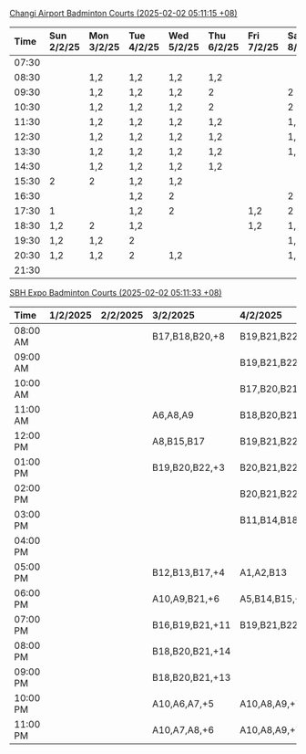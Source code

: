 [Changi Airport Badminton Courts (2025-02-02 05:11:15 +08)](https://www.carc.org.sg/FacilityBooking.aspx)

| Time   | Sun 2/2/25   | Mon 3/2/25   | Tue 4/2/25   | Wed 5/2/25   | Thu 6/2/25   | Fri 7/2/25   | Sat 8/2/25   |
|:-------|:-------------|:-------------|:-------------|:-------------|:-------------|:-------------|:-------------|
| 07:30  |              |              |              |              |              |              |              |
| 08:30  |              | 1,2          | 1,2          | 1,2          | 1,2          |              |              |
| 09:30  |              | 1,2          | 1,2          | 1,2          | 2            |              | 2            |
| 10:30  |              | 1,2          | 1,2          | 1,2          | 2            |              | 2            |
| 11:30  |              | 1,2          | 1,2          | 1,2          | 1,2          |              | 1,2          |
| 12:30  |              | 1,2          | 1,2          | 1,2          | 1,2          |              | 1,2          |
| 13:30  |              | 1,2          | 1,2          | 1,2          | 1,2          |              | 1,2          |
| 14:30  |              | 1,2          | 1,2          | 1,2          | 1,2          |              |              |
| 15:30  | 2            | 2            | 1,2          | 1,2          |              |              |              |
| 16:30  |              |              | 1,2          | 2            |              |              | 2            |
| 17:30  | 1            |              | 1,2          | 2            |              | 1,2          | 2            |
| 18:30  | 1,2          | 2            | 1,2          |              |              | 1,2          | 1,2          |
| 19:30  | 1,2          | 1,2          | 2            |              |              |              | 1,2          |
| 20:30  | 1,2          | 1,2          | 2            | 1,2          |              |              | 1,2          |
| 21:30  |              |              |              |              |              |              |              |

[SBH Expo Badminton Courts (2025-02-02 05:11:33 +08)](https://singaporebadmintonhall.getomnify.com/widgets/O3MRKGBH359GA55KHMG1RD)

| Time     | 1/2/2025   | 2/2/2025   | 3/2/2025        | 4/2/2025        | 5/2/2025        | 6/2/2025        | 7/2/2025        |
|:---------|:-----------|:-----------|:----------------|:----------------|:----------------|:----------------|:----------------|
| 08:00 AM |            |            | B17,B18,B20,+8  | B19,B21,B22,+14 | B20,B21,B22,+18 | B19,B21,B22,+19 | B19,B21,B22,+19 |
| 09:00 AM |            |            |                 | B19,B21,B22,+13 | B20,B21,B22,+18 | B19,B21,B22,+19 | B19,B21,B22,+19 |
| 10:00 AM |            |            |                 | B17,B20,B21,+15 | B19,B21,B22,+15 | B19,B20,B22,+18 | B19,B21,B22,+18 |
| 11:00 AM |            |            | A6,A8,A9        | B18,B20,B21,+16 | B20,B21,B22,+16 | B19,B20,B22,+18 | B19,B21,B22,+18 |
| 12:00 PM |            |            | A8,B15,B17      | B19,B21,B22,+11 | B20,B21,B22,+18 | B19,B21,B22,+19 | B19,B21,B22,+19 |
| 01:00 PM |            |            | B19,B20,B22,+3  | B20,B21,B22,+10 | B19,B21,B22,+19 | B19,B21,B22,+19 | B19,B21,B22,+19 |
| 02:00 PM |            |            |                 | B20,B21,B22,+13 | B19,B21,B22,+19 | B19,B21,B22,+14 | B19,B21,B22,+16 |
| 03:00 PM |            |            |                 | B11,B14,B18,+1  | B19,B20,B21,+7  | B19,B21,B22,+12 | B19,B21,B22,+12 |
| 04:00 PM |            |            |                 |                 | B13,B14,B21,+1  | B14,B15,B17,+5  | B15,B18,B22,+6  |
| 05:00 PM |            |            | B12,B13,B17,+4  | A1,A2,B13       |                 | A10             | A1,A6,B18       |
| 06:00 PM |            |            | A10,A9,B21,+6   | A5,B14,B15,+4   | B16,B21         |                 | B16,B21         |
| 07:00 PM |            |            | B16,B19,B21,+11 | B19,B21,B22,+9  | B21,B22         |                 |                 |
| 08:00 PM |            |            | B18,B20,B21,+14 |                 |                 | A5,B20,B22,+1   |                 |
| 09:00 PM |            |            | B18,B20,B21,+13 |                 |                 | A5,B20,B22,+1   |                 |
| 10:00 PM |            |            | A10,A6,A7,+5    | A10,A8,A9,+7    | A10,A8,A9,+7    |                 | A10,A8,A9,+7    |
| 11:00 PM |            |            | A10,A7,A8,+6    | A10,A8,A9,+7    | A10,A8,A9,+7    |                 | A10,A8,A9,+7    |
